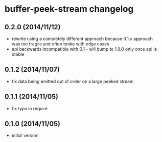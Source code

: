 # buffer-peek-stream changelog

## 0.2.0 (2014/11/12)

  - rewrite using a completely different approach because 0.1.x approach was too fragile and often
    broke with edge cases
  - api backwards incompatible with 0.1 - will bump to 1.0.0 only once api is stable

## 0.1.2 (2014/11/07)

  - fix data being emitted out of order on a large peeked stream

## 0.1.1 (2014/11/05)

  - fix typo in require

## 0.1.0 (2014/11/05)

 - initial version